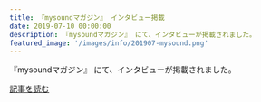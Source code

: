 ```yaml
---
title: 『mysoundマガジン』 インタビュー掲載
date: 2019-07-10 00:00:00
description: 『mysoundマガジン』 にて、インタビューが掲載されました。
featured_image: '/images/info/201907-mysound.png'
---
```

『mysoundマガジン』 にて、インタビューが掲載されました。

<a href="https://mag.mysound.jp/post/438" class="button button--large">記事を読む</a>

<div class="iframely-embed"><div class="iframely-responsive" style="padding-bottom: 50.9677%; padding-top: 120px;"><a href="https://mag.mysound.jp/post/438" data-iframely-url="//cdn.iframe.ly/5AbdG4m"></a></div></div><script async src="//cdn.iframe.ly/embed.js" charset="utf-8"></script>
